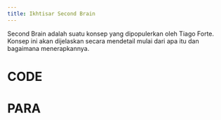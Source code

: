 ```yaml
---
title: Ikhtisar Second Brain
---
```

Second Brain adalah suatu konsep yang dipopulerkan oleh Tiago Forte. Konsep ini akan dijelaskan secara mendetail mulai dari apa itu dan bagaimana menerapkannya.

# CODE 

# PARA